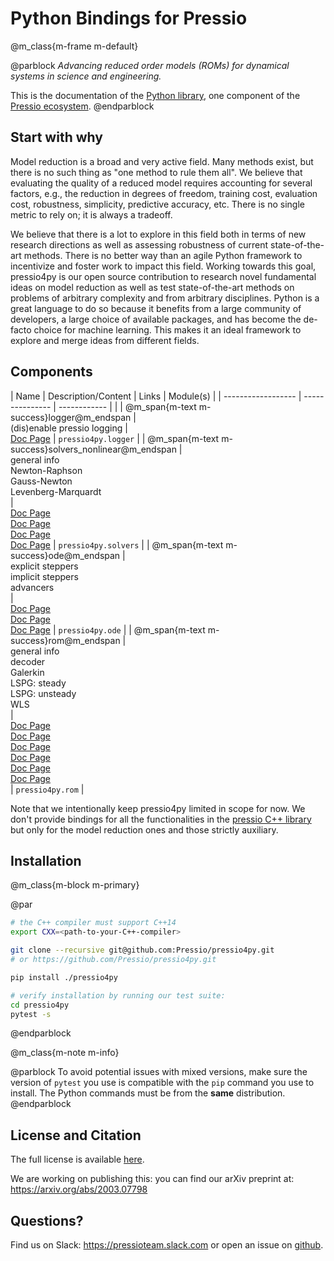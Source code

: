 
# Python Bindings for Pressio


@m_class{m-frame m-default}

@parblock
*Advancing reduced order models (ROMs) for dynamical systems in science and engineering.*

This is the documentation of the [Python library](https://github.com/Pressio/pressio4py), one component of the [Pressio ecosystem](https://pressio.github.io/).
@endparblock

## Start with why

Model reduction is a broad and very active field.
Many methods exist, but there is no such thing as "one method to rule them all".
We believe that evaluating the quality of a reduced model requires
accounting for several factors, e.g., the reduction in degrees of freedom,
training cost, evaluation cost, robustness, simplicity, predictive accuracy, etc.
There is no single metric to rely on; it is always a tradeoff.

We believe that there is a lot to explore in this field
both in terms of new research directions as well as assessing
robustness of current state-of-the-art methods.
There is no better way than an agile Python framework to incentivize and
foster work to impact this field. Working towards this goal, pressio4py
is our open source contribution to research novel fundamental ideas
on model reduction as well as test state-of-the-art methods
on problems of arbitrary complexity and from arbitrary disciplines.
Python is a great language to do so because it benefits
from a large community of developers, a large choice of available packages,
and has become the de-facto choice for machine learning.
This makes it an ideal framework to explore and merge ideas from different fields.


## Components

| Name                                                 | Description/Content                                                                              | Links                                                                                                                                                                                                                                                                                                                                                                               | Module(s)                         |
| ------------------                                   | ---------------                                                                                  | ------------                                                                                                                                                                                                                                                                                                                                                                        |                                   |
| @m_span{m-text m-success}logger@m_endspan             | <br/> (dis)enable pressio logging                                                | <br/>[Doc Page](md_pages_components_logger.html)                                                                                                                                                                                                                                                      | `pressio4py.logger`                                                                                                                                                              |
| @m_span{m-text m-success}solvers_nonlinear@m_endspan | <br/> general info <br/> Newton-Raphson <br/> Gauss-Newton <br/> Levenberg-Marquardt <br/>       | <br/> [Doc Page](md_pages_components_nonlinsolvers_general.html) <br/> [Doc Page](md_pages_components_nonlinsolvers_nr.html) <br/> [Doc Page](md_pages_components_nonlinsolvers_gn.html) <br/> [Doc Page](md_pages_components_nonlinsolvers_lm.html)                  | `pressio4py.solvers` |
| @m_span{m-text m-success}ode@m_endspan               | <br/> explicit steppers <br/>implicit steppers <br/> advancers <br/>                             | <br/> [Doc Page](md_pages_components_ode_steppers_explicit.html)<br/> [Doc Page](md_pages_components_ode_steppers_implicit.html) <br/>[Doc Page](md_pages_components_ode_advance.html)                                                                                                                                                                               | `pressio4py.ode`                  |
| @m_span{m-text m-success}rom@m_endspan               | <br/>general info <br/> decoder <br/> Galerkin<br/> LSPG: steady<br/> LSPG: unsteady<br/> WLS<br/> | <br/>[Doc Page](md_pages_components_rom_general.html) <br/>[Doc Page](md_pages_components_rom_decoder.html) <br/> [Doc Page](md_pages_components_rom_galerkin.html) <br/> [Doc Page](md_pages_components_rom_lspg_steady.html) <br/> [Doc Page](md_pages_components_rom_lspg_unsteady.html) <br/>  [Doc Page](md_pages_components_rom_wls.html) <br/> | `pressio4py.rom`                  |


Note that we intentionally keep pressio4py limited in scope for now.
We don't provide bindings for all the functionalities
in the [pressio C++ library](https://pressio.github.io/pressio/html/index.html)
but only for the model reduction ones and those strictly auxiliary.


## Installation

@m_class{m-block m-primary}

@par
```bash
# the C++ compiler must support C++14
export CXX=<path-to-your-C++-compiler>

git clone --recursive git@github.com:Pressio/pressio4py.git
# or https://github.com/Pressio/pressio4py.git

pip install ./pressio4py

# verify installation by running our test suite:
cd pressio4py
pytest -s
```
@endparblock

@m_class{m-note m-info}

@parblock
To avoid potential issues with mixed versions, make sure the version of `pytest`
you use is compatible with the `pip` command you use to install.
The Python commands must be from the **same** distribution.
@endparblock

<!-- ## Explore the tutorials and demos -->
<!-- You can find descriptions of the demos [here](./md_pages_demos_demo1.html) -->
<!-- and of the tutorials [here](./md_pages_tutorials_tutorial1.html)---we will progressively add more. -->
<!-- ```bash -->
<!-- cd pressio4py/demos -->
<!-- python3 ./<demo-subdir-name>/main.py -->
<!-- ``` -->


<!-- read the [building/installation process](./md_pages_getstarted_build_and_install.html)>
<!-- Untill we start filling the tutorials and examples, you can peek at the [test subdirectory](https://github.com/Pressio/pressio/tree/master/tests/rom/burgers1d) of the C++ library. -->

## License and Citation
The full license is available [here](https://pressio.github.io/various/license/).

We are working on publishing this: you can find our arXiv preprint at: https://arxiv.org/abs/2003.07798

## Questions?
Find us on Slack: https://pressioteam.slack.com or open an issue on [github](https://github.com/Pressio/pressio4py).
